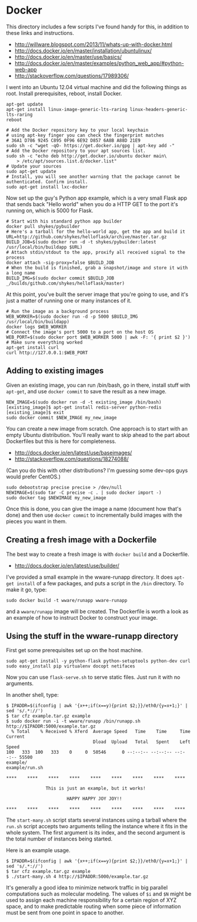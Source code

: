 Docker
======

This directory includes a few scripts I've found handy for this, in addition to
these links and instructions.

* http://willware.blogspot.com/2013/11/whats-up-with-docker.html
* http://docs.docker.io/en/master/installation/ubuntulinux/
* http://docs.docker.io/en/master/use/basics/
* http://docs.docker.io/en/master/examples/python_web_app/#python-web-app
* http://stackoverflow.com/questions/17989306/

I went into an Ubuntu 12.04 virtual machine and did the following things as root.
Install prerequisites, reboot, install Docker.

    apt-get update
    apt-get install linux-image-generic-lts-raring linux-headers-generic-lts-raring
    reboot

    # Add the Docker repository key to your local keychain
    # using apt-key finger you can check the fingerprint matches
    # 36A1 D786 9245 C895 0F96 6E92 D857 6A8B A88D 21E9
    sudo sh -c "wget -qO- https://get.docker.io/gpg | apt-key add -"
    # Add the Docker repository to your apt sources list.
    sudo sh -c "echo deb http://get.docker.io/ubuntu docker main\
        > /etc/apt/sources.list.d/docker.list"
    # Update your sources
    sudo apt-get update
    # Install, you will see another warning that the package cannot be authenticated. Confirm install.
    sudo apt-get install lxc-docker

Now set up the guy's Python app example, which is a very small Flask app that sends back
"Hello world" when you do a HTTP GET to the port it's running on, which is 5000 for Flask.

    # Start with his standard python app builder
    docker pull shykes/pybuilder
    # Here's a tarball for the hello-world app, get the app and build it
    URL=http://github.com/shykes/helloflask/archive/master.tar.gz
    BUILD_JOB=$(sudo docker run -d -t shykes/pybuilder:latest /usr/local/bin/buildapp $URL)
    # Attach stdin/stdout to the app, proxify all received signal to the process
    docker attach -sig-proxy=false $BUILD_JOB
    # When the build is finished, grab a snapshot/image and store it with a long name
    BUILD_IMG=$(sudo docker commit $BUILD_JOB _/builds/github.com/shykes/helloflask/master)

At this point, you've built the server image that you're going to use, and it's just a matter
of running one or many instances of it.

    # Run the image as a background process
    WEB_WORKER=$(sudo docker run -d -p 5000 $BUILD_IMG /usr/local/bin/buildapp)
    docker logs $WEB_WORKER
    # Connect the image's port 5000 to a port on the host OS
    WEB_PORT=$(sudo docker port $WEB_WORKER 5000 | awk -F: '{ print $2 }')
    # Make sure everything worked
    apt-get install curl
    curl http://127.0.0.1:$WEB_PORT

Adding to existing images
-------------------------

Given an existing image, you can run /bin/bash, go in there, install stuff with
`apt-get`, and use `docker commit` to save the result as a new image.

    NEW_IMAGE=$(sudo docker run -d -t existing_image /bin/bash)
    [existing_image]$ apt-get install redis-server python-redis
    [existing_image]$ exit
    sudo docker commit $NEW_IMAGE my_new_image

You can create a new image from scratch. One approach is to start with an empty
Ubuntu distribution. You'll really want to skip ahead to the part about
Dockerfiles but this is here for completeness.

* http://docs.docker.io/en/latest/use/baseimages/
* http://stackoverflow.com/questions/18274088/

(Can you do this with other distributions? I'm guessing some dev-ops guys would
prefer CentOS.)

    sudo debootstrap precise precise > /dev/null
    NEWIMAGE=$(sudo tar -C precise -c . | sudo docker import -)
    sudo docker tag $NEWIMAGE my_new_image

Once this is done, you can give the image a name (document how that's done) and
then use `docker commit` to incrementally build images with the pieces you want
in them.

Creating a fresh image with a Dockerfile
----------------------------------------

The best way to create a fresh image is with `docker build` and a Dockerfile.

* http://docs.docker.io/en/latest/use/builder/

I've provided a small example in the wware-runapp directory. It does `apt-get
install` of a few packages, and puts a script in the `/bin` directory. To make
it go, type:

    sudo docker build -t wware/runapp wware-runapp

and a `wware/runapp` image will be created. The Dockerfile is worth a look as
an example of how to instruct Docker to construct your image.

Using the stuff in the wware-runapp directory
---------------------------------------------

First get some prerequisites set up on the host machine.

    sudo apt-get install -y python-flask python-setuptools python-dev curl
    sudo easy_install pip virtualenv docopt netifaces

Now you can use `flask-serve.sh` to serve static files. Just run it with no
arguments.

In another shell, type:

    $ IPADDR=$(ifconfig | awk '{x++;if(x==y){print $2;}}/eth0/{y=x+1;}' | sed 's/.*://')
    $ tar cfz example.tar.gz example
    $ sudo docker run -i -t wware/runapp /bin/runapp.sh http://$IPADDR:5000/example.tar.gz
      % Total    % Received % Xferd  Average Speed   Time    Time     Time  Current
                                     Dload  Upload   Total   Spent    Left  Speed
    100   333  100   333    0     0  50546      0 --:--:-- --:--:-- --:--:-- 55500
    example/
    example/run.sh
    
    ****    ****    ****    ****    ****    ****    ****    ****    ****
    
                   This is just an example, but it works!
    
                           HAPPY HAPPY JOY JOY!!
    
    ****    ****    ****    ****    ****    ****    ****    ****    ****

The `start-many.sh` script starts several instances using a tarball where the
`run.sh` script accepts two arguments telling the instance where it fits in the
whole system. The first argument is its index, and the second argument is the
total number of instances being started.

Here is an example usage.

    $ IPADDR=$(ifconfig | awk '{x++;if(x==y){print $2;}}/eth0/{y=x+1;}' | sed 's/.*://')
    $ tar cfz example.tar.gz example
    $ ./start-many.sh 4 http://$IPADDR:5000/example.tar.gz

It's generally a good idea to minimize network traffic in big parallel
computations such as molecular modeling. The values of `$i` and `$N` might be
used to assign each machine responsibility for a certain region of XYZ space,
and to make predictable routing when some piece of information must be sent
from one point in space to another.
